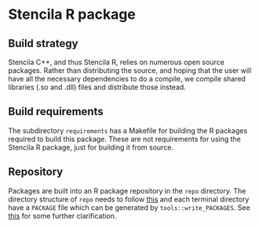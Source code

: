 # Stencila R package

## Build strategy

Stencila C++, and thus Stencila R, relies on numerous open source packages.
Rather than distributing the source, and hoping that the user will have all the necessary dependencies to do a compile, we
compile shared libraries (.so and .dll) files and distribute those instead.

## Build requirements

The subdirectory `requirements` has a Makefile for building the R packages required to build
this package. These are not requirements for using the Stencila R package, just for building it from source.

## Repository

Packages are built into an R package repository in the `repo` directory.
The directory structure of `repo` needs to follow [this](http://cran.r-project.org/doc/manuals/R-admin.html#Setting-up-a-package-repository)
and each terminal directory have a `PACKAGE` file which can be generated by `tools::write_PACKAGES`. 
See [this](http://stackoverflow.com/questions/2905650/creating-a-local-cran-repository) for some further clarification.


